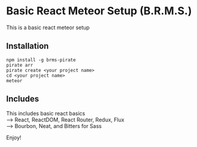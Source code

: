<!--
@Author: Layne Faler <laynefaler>
@Date:   10-02-2016
@Email:  laynefaler@gmail.com
@Last modified by:   laynefaler
@Last modified time: 10-03-2016
-->

# Basic React Meteor Setup (B.R.M.S.)

This is a basic react meteor setup <br/>

## Installation

`npm install -g brms-pirate` <br/>
`pirate arr`<br/>
`pirate create <your project name>`<br/>
`cd <your project name>`<br/>
`meteor`<br/>

## Includes

This includes basic react basics <br/>
--> React, ReactDOM, React Router, Redux, Flux <br/>
--> Bourbon, Neat, and Bitters for Sass <br/>

Enjoy! <br/>
